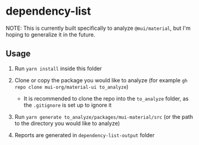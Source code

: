 # dependency-list

NOTE: This is currently built specifically to analyze `@mui/material`, but I'm hoping to generalize it in the future.

## Usage

1. Run `yarn install` inside this folder

2. Clone or copy the package you would like to analyze (for example `gh repo clone mui-org/material-ui to_analyze`)

   - It is recommended to clone the repo into the `to_analyze` folder, as the `.gitignore` is set up to ignore it

3. Run `yarn generate to_analyze/packages/mui-material/src` (or the path to the directory you would like to analyze)

4. Reports are generated in `dependency-list-output` folder
